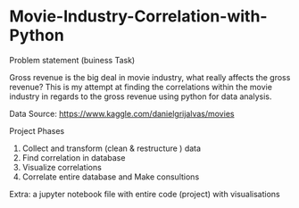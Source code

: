 # Movie-Industry-Correlation-with-Python

Problem statement (buiness Task)

Gross revenue is the big deal in movie industry, what really affects the gross revenue? This is my attempt at finding the correlations within the movie industry in regards to the gross revenue using python for data analysis.

Data Source:  https://www.kaggle.com/danielgrijalvas/movies

Project Phases
1. Collect and transform (clean & restructure ) data
2. Find correlation in database
3. Visualize correlations 
4. Correlate entire database and Make consultions 

Extra: a jupyter notebook file with entire code (project) with visualisations
